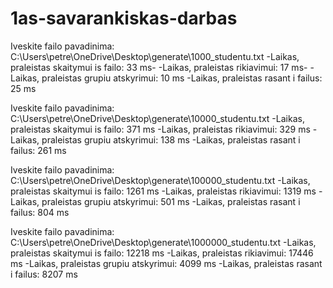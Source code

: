 # 1as-savarankiskas-darbas

Iveskite failo pavadinima: C:\Users\petre\OneDrive\Desktop\generate\1000_studentu.txt
-Laikas, praleistas skaitymui is failo: 33 ms-
-Laikas, praleistas rikiavimui: 17 ms-
-Laikas, praleistas grupiu atskyrimui: 10 ms
-Laikas, praleistas rasant i failus: 25 ms

Iveskite failo pavadinima: C:\Users\petre\OneDrive\Desktop\generate\10000_studentu.txt
-Laikas, praleistas skaitymui is failo: 371 ms
-Laikas, praleistas rikiavimui: 329 ms
-Laikas, praleistas grupiu atskyrimui: 138 ms
-Laikas, praleistas rasant i failus: 261 ms

Iveskite failo pavadinima: C:\Users\petre\OneDrive\Desktop\generate\100000_studentu.txt
-Laikas, praleistas skaitymui is failo: 1261 ms
-Laikas, praleistas rikiavimui: 1319 ms
-Laikas, praleistas grupiu atskyrimui: 501 ms
-Laikas, praleistas rasant i failus: 804 ms

Iveskite failo pavadinima: C:\Users\petre\OneDrive\Desktop\generate\1000000_studentu.txt
-Laikas, praleistas skaitymui is failo: 12218 ms
-Laikas, praleistas rikiavimui: 17446 ms
-Laikas, praleistas grupiu atskyrimui: 4099 ms
-Laikas, praleistas rasant i failus: 8207 ms
